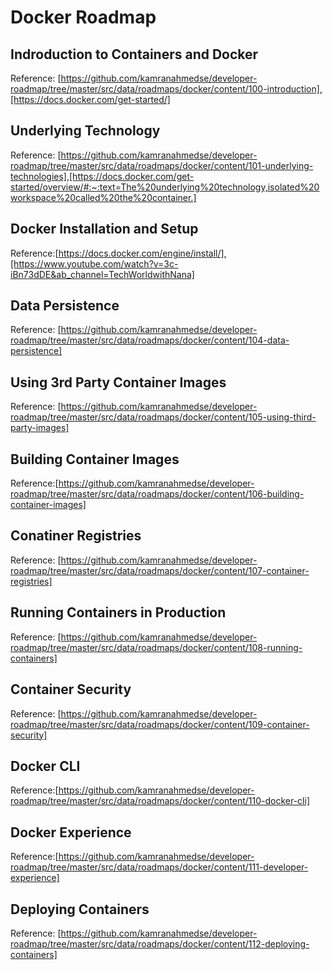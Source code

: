 # Docker Roadmap

## Indroduction to Containers and Docker

Reference: [https://github.com/kamranahmedse/developer-roadmap/tree/master/src/data/roadmaps/docker/content/100-introduction],[https://docs.docker.com/get-started/]

## Underlying Technology

Reference: [https://github.com/kamranahmedse/developer-roadmap/tree/master/src/data/roadmaps/docker/content/101-underlying-technologies],[https://docs.docker.com/get-started/overview/#:~:text=The%20underlying%20technology,isolated%20workspace%20called%20the%20container.]

## Docker Installation and Setup

Reference:[https://docs.docker.com/engine/install/],[https://www.youtube.com/watch?v=3c-iBn73dDE&ab_channel=TechWorldwithNana]

## Data Persistence

Reference: [https://github.com/kamranahmedse/developer-roadmap/tree/master/src/data/roadmaps/docker/content/104-data-persistence]

## Using 3rd Party Container Images

Reference: [https://github.com/kamranahmedse/developer-roadmap/tree/master/src/data/roadmaps/docker/content/105-using-third-party-images]

## Building Container Images

Reference:[https://github.com/kamranahmedse/developer-roadmap/tree/master/src/data/roadmaps/docker/content/106-building-container-images]

## Conatiner Registries

Reference: [https://github.com/kamranahmedse/developer-roadmap/tree/master/src/data/roadmaps/docker/content/107-container-registries]

## Running Containers in Production

Reference: [https://github.com/kamranahmedse/developer-roadmap/tree/master/src/data/roadmaps/docker/content/108-running-containers]

## Container Security

Reference: [https://github.com/kamranahmedse/developer-roadmap/tree/master/src/data/roadmaps/docker/content/109-container-security]

## Docker CLI

Reference:[https://github.com/kamranahmedse/developer-roadmap/tree/master/src/data/roadmaps/docker/content/110-docker-cli]

## Docker Experience

Reference:[https://github.com/kamranahmedse/developer-roadmap/tree/master/src/data/roadmaps/docker/content/111-developer-experience]

## Deploying Containers

Reference: [https://github.com/kamranahmedse/developer-roadmap/tree/master/src/data/roadmaps/docker/content/112-deploying-containers]
